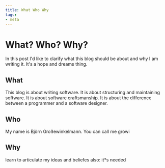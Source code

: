 ```yaml
---
title: What Who Why
tags:
- meta
---
```

# What? Who? Why?
In this post I'd like to clarify what this blog should be about and why I am writing it. It's a hope and dreams thing.

## What
This blog is about writing software. It is about structuring and maintaining software. It is about software craftsmanship. It is about the difference between a programmer and a software designer.

## Who 
My name is Björn Großewinkelmann. You can call me growi

## Why
learn to articulate my ideas and beliefes
also: it*s needed
<!--stackedit_data:
eyJoaXN0b3J5IjpbMTk2MzY1MzE5NCwxMjUxMTQxNDY3LDExMD
E0NDUxMzQsLTE2ODk1ODQ0OTcsLTE3Mzc3MTI3NTEsLTU3NDY1
MzY4LDE5MzY3NTU0NDksLTUwMDQ3NDIzNl19
-->